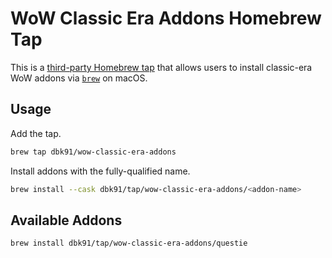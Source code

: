 # WoW Classic Era Addons Homebrew Tap

This is a [third-party Homebrew tap](https://docs.brew.sh/Taps) that allows users to install classic-era WoW addons via [`brew`](https://brew.sh) on macOS.

## Usage

Add the tap.

```bash
brew tap dbk91/wow-classic-era-addons
```

Install addons with the fully-qualified name.

```bash
brew install --cask dbk91/tap/wow-classic-era-addons/<addon-name>
```

## Available Addons

```
brew install dbk91/tap/wow-classic-era-addons/questie
```
